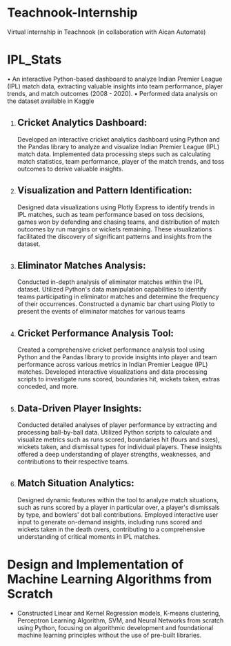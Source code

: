 # Teachnook-Internship
Virtual internship in Teachnook (in collaboration with Aican Automate)
# IPL_Stats
• An interactive Python-based dashboard to analyze Indian Premier League (IPL) match data, extracting valuable insights into team performance, player trends, and match outcomes (2008 - 2020). 
• Performed data analysis on the dataset available in Kaggle
1. ## Cricket Analytics Dashboard:
    Developed an interactive cricket analytics dashboard using Python and the Pandas library to analyze and visualize Indian Premier League (IPL) match data. Implemented data processing steps such as calculating match statistics, team performance, player of the match trends, and toss outcomes to derive valuable insights.

2. ## Visualization and Pattern Identification:
    Designed data visualizations using Plotly Express to identify trends in IPL matches, such as team performance based on toss decisions, games won by defending and chasing teams, and distribution of match outcomes by run margins or wickets remaining. These visualizations facilitated the discovery of significant patterns and insights from the dataset.

3. ## Eliminator Matches Analysis:
    Conducted in-depth analysis of eliminator matches within the IPL dataset. Utilized Python's data manipulation capabilities to identify teams participating in eliminator matches and determine the frequency of their occurrences. Constructed a dynamic bar chart using Plotly to present the events of eliminator matches for various teams 

4. ## Cricket Performance Analysis Tool:
    Created a comprehensive cricket performance analysis tool using Python and the Pandas library to provide insights into player and team performance across various metrics in Indian Premier League (IPL) matches. Developed interactive visualizations and data processing scripts to investigate runs scored, boundaries hit, wickets taken, extras conceded, and more.

5. ## Data-Driven Player Insights:
    Conducted detailed analyses of player performance by extracting and processing ball-by-ball data. Utilized Python scripts to calculate and visualize metrics such as runs scored, boundaries hit (fours and sixes), wickets taken, and dismissal types for individual players. These insights offered a deep understanding of player strengths, weaknesses, and contributions to their respective teams.

6. ## Match Situation Analytics:
    Designed dynamic features within the tool to analyze match situations, such as runs scored by a player in particular over, a player's dismissals by type, and bowlers' dot ball contributions. Employed interactive user input to generate on-demand insights, including runs scored and wickets taken in the death overs, contributing to a comprehensive understanding of critical moments in IPL matches.

# Design and Implementation of Machine Learning Algorithms from Scratch
- Constructed Linear and Kernel Regression models, K-means clustering, Perceptron Learning Algorithm, SVM, and Neural Networks from scratch using Python, focusing on algorithmic development and foundational machine learning principles without the use of pre-built libraries.
